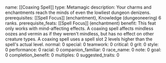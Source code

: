 name: [[Coaxing Spell]]
type: Metamagic
description: Your charms and enchantments reach the minds of even the lowliest dungeon denizens.
prerequisites: [[Spell Focus]] (enchantment), Knowledge (dungeoneering) 6 ranks.
prerequisite_feats: [[Spell Focus]] (enchantment)
benefit: This feat only works with mind-affecting effects. A coaxing spell affects mindless oozes and vermin as if they weren't mindless, but has no effect on other creature types. A coaxing spell uses a spell slot 2 levels higher than the spell's actual level.
normal: 0
special: 0
teamwork: 0
critical: 0
grit: 0
style: 0
performance: 0
racial: 0
companion_familiar: 0
race_name: 0
note: 0
goal: 0
completion_benefit: 0
multiples: 0
suggested_traits: 0

